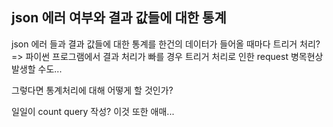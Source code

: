 ## json 에러 여부와 결과 값들에 대한 통계

json 에러 들과 결과 값들에 대한 통계를 한건의 데이터가 들어올 때마다 트리거 처리?<br>
=> 파이썬 프로그램에서 결과 처리가 빠를 경우 트리거 처리로 인한 request 병목현상 발생할 수도...

그렇다면 통계처리에 대해 어떻게 할 것인가?

일일이 count query 작성? 이것 또한 애매...